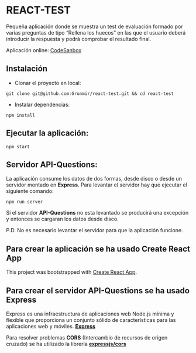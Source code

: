 # REACT-TEST

Pequeña aplicación donde se muestra un test de evaluación formado por varias preguntas de tipo “Rellena los huecos” en las que el usuario deberá introducir la respuesta y podrá comprobar el resultado final.

Aplicación online: [CodeSanbox](https://codesandbox.io/embed/github/Grunmir/react-test/tree/master/)

## Instalación

* Clonar el proyecto en local:

```
git clone git@github.com:Grunmir/react-test.git && cd react-test
```

* Instalar dependencias:

```
npm install
```

## Ejecutar la aplicación:

```
npm start
```

## Servidor API-Questions:

La aplicación consume los datos de dos formas, desde disco o desde un servidor montado en __Express__. 
Para levantar el servidor hay que ejecutar el siguiente comando:

```
npm run server
```

Si el servidor __API-Questions__ no esta levantado se producirá una excepción y entonces se cargaran los datos desde disco.

P.D. No es necesario levantar el servidor para que la aplicación funcione.

## Para crear la aplicación se ha usado __Create React App__

This project was bootstrapped with [Create React App](https://github.com/facebook/create-react-app).

## Para crear el servidor API-Questions se ha usado __Express__

Express es una infraestructura de aplicaciones web Node.js mínima y flexible que proporciona un conjunto sólido de características para las aplicaciones web y móviles. [__Express__](https://expressjs.com/es/)

Para resolver problemas __CORS__ (Intercambio de recursos de origen cruzado) se ha utilizado la librería [__expressjs/cors__](https://github.com/expressjs/cors#readme)

